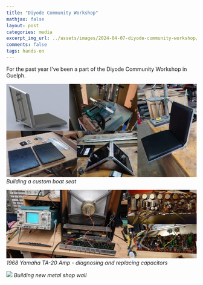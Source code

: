 ```yaml
---
title: "Diyode Community Workshop"
mathjax: false
layout: post
categories: media
excerpt_img_url: ../assets/images/2024-04-07-diyode-community-workshop/DSC_0213.jpg
comments: false
tags: hands-on
---
```


For the past year I've been a part of the Diyode Community Workshop in Guelph.

![](/assets/images/2024-04-07-diyode-community-workshop/Boat_seat.jpg)
*Building a custom boat seat*

![](/assets/images/2024-04-07-diyode-community-workshop/Amp.jpg)
*1968 Yamaha TA-20 Amp - diagnosing and replacing capacitors*

![](/assets/images/2024-04-07-diyode-community-workshop/img_1004.jpg)
*Building new metal shop wall*















